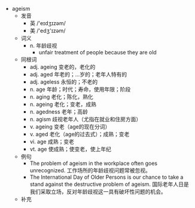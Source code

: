 - ageism
  - 发音
    - 英 /'eɪdʒɪzəm/
    - 美 /'edʒ'ɪzəm/
  - 词义
    - n. 年龄歧视
      - unfair treatment of people because they are old
  - 同根词
    - adj. ageing 变老的，老化的
    - adj. aged 年老的；…岁的；老年人特有的
    - adj. ageless 永恒的；不老的
    - n. age 年龄；时代；寿命，使用年限；阶段
    - n. aging 老化；陈化，熟化
    - n. ageing 老化；变老，成熟
    - n. agedness 老年；高龄
    - n. agism 歧视老年人（尤指在就业和住房方面）
    - v. ageing 变老（age的现在分词）
    - v. aged 老化（age的过去式）；成熟；变老
    - vi. age 成熟；变老
    - vt. age 使成熟；使变老，使上年纪
  - 例句
    - The problem of ageism in the workplace often goes unrecognized. 工作场所的年龄歧视问题常被忽视。
    - The International Day of Older Persons is our chance to take a stand against the destructive problem of ageism. 国际老年人日是我们采取立场，反对年龄歧视这一具有破坏性问题的机会。
  - 补充
